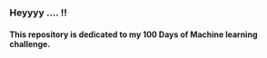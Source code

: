 ### Heyyyy .... !!
#### This repository is dedicated to my 100 Days of Machine learning challenge. 
